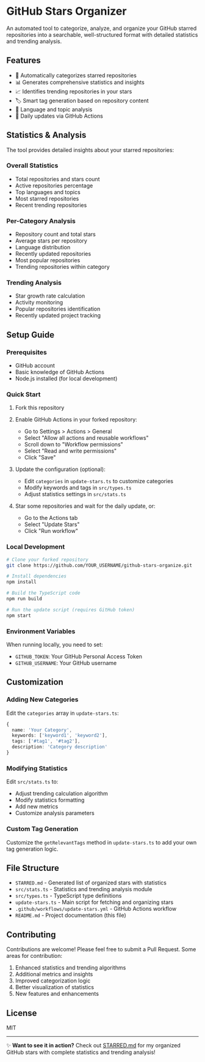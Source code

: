 # GitHub Stars Organizer

An automated tool to categorize, analyze, and organize your GitHub starred repositories into a searchable, well-structured format with detailed statistics and trending analysis.

## Features

- 📁 Automatically categorizes starred repositories 
- 📊 Generates comprehensive statistics and insights
- 📈 Identifies trending repositories in your stars
- 🏷️ Smart tag generation based on repository content
- 📑 Language and topic analysis
- 🔄 Daily updates via GitHub Actions

## Statistics & Analysis

The tool provides detailed insights about your starred repositories:

### Overall Statistics
- Total repositories and stars count
- Active repositories percentage
- Top languages and topics
- Most starred repositories
- Recent trending repositories

### Per-Category Analysis
- Repository count and total stars
- Average stars per repository
- Language distribution
- Recently updated repositories
- Most popular repositories
- Trending repositories within category

### Trending Analysis
- Star growth rate calculation
- Activity monitoring
- Popular repositories identification
- Recently updated project tracking

## Setup Guide

### Prerequisites
- GitHub account
- Basic knowledge of GitHub Actions
- Node.js installed (for local development)

### Quick Start
1. Fork this repository
2. Enable GitHub Actions in your forked repository:
   - Go to Settings > Actions > General
   - Select "Allow all actions and reusable workflows"
   - Scroll down to "Workflow permissions"
   - Select "Read and write permissions"
   - Click "Save"

3. Update the configuration (optional):
   - Edit `categories` in `update-stars.ts` to customize categories
   - Modify keywords and tags in `src/types.ts`
   - Adjust statistics settings in `src/stats.ts`

4. Star some repositories and wait for the daily update, or:
   - Go to the Actions tab
   - Select "Update Stars"
   - Click "Run workflow"

### Local Development

```bash
# Clone your forked repository
git clone https://github.com/YOUR_USERNAME/github-stars-organize.git

# Install dependencies
npm install

# Build the TypeScript code
npm run build

# Run the update script (requires GitHub token)
npm start
```

### Environment Variables
When running locally, you need to set:
- `GITHUB_TOKEN`: Your GitHub Personal Access Token
- `GITHUB_USERNAME`: Your GitHub username

## Customization

### Adding New Categories
Edit the `categories` array in `update-stars.ts`:

```typescript
{
  name: 'Your Category',
  keywords: ['keyword1', 'keyword2'],
  tags: ['#tag1', '#tag2'],
  description: 'Category description'
}
```

### Modifying Statistics
Edit `src/stats.ts` to:
- Adjust trending calculation algorithm
- Modify statistics formatting
- Add new metrics
- Customize analysis parameters

### Custom Tag Generation
Customize the `getRelevantTags` method in `update-stars.ts` to add your own tag generation logic.

## File Structure

- `STARRED.md` - Generated list of organized stars with statistics
- `src/stats.ts` - Statistics and trending analysis module
- `src/types.ts` - TypeScript type definitions
- `update-stars.ts` - Main script for fetching and organizing stars
- `.github/workflows/update-stars.yml` - GitHub Actions workflow
- `README.md` - Project documentation (this file)

## Contributing

Contributions are welcome! Please feel free to submit a Pull Request. Some areas for contribution:

1. Enhanced statistics and trending algorithms
2. Additional metrics and insights
3. Improved categorization logic
4. Better visualization of statistics
5. New features and enhancements

## License

MIT

---

✨ **Want to see it in action?** Check out [STARRED.md](STARRED.md) for my organized GitHub stars with complete statistics and trending analysis!